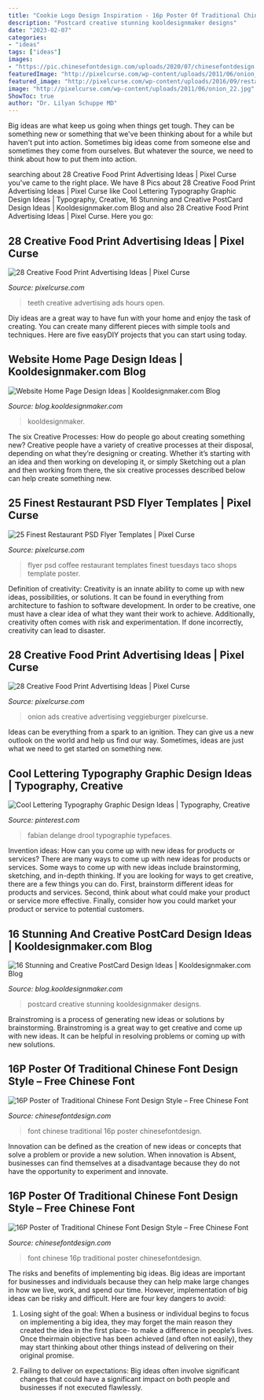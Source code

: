 ```yaml
---
title: "Cookie Logo Design Inspiration - 16p Poster Of Traditional Chinese Font Design Style – Free Chinese Font"
description: "Postcard creative stunning kooldesignmaker designs"
date: "2023-02-07"
categories:
- "ideas"
tags: ["ideas"]
images:
- "https://pic.chinesefontdesign.com/uploads/2020/07/chinesefontdesign.com-2020-07-02-13-56-16-1.jpg"
featuredImage: "http://pixelcurse.com/wp-content/uploads/2011/06/onion_22.jpg"
featured_image: "http://pixelcurse.com/wp-content/uploads/2016/09/restaurant-flyer-psd-templates-4.jpg"
image: "http://pixelcurse.com/wp-content/uploads/2011/06/onion_22.jpg"
ShowToc: true
author: "Dr. Lilyan Schuppe MD"
---
```



Big ideas are what keep us going when things get tough. They can be something new or something that we've been thinking about for a while but haven't put into action. Sometimes big ideas come from someone else and sometimes they come from ourselves. But whatever the source, we need to think about how to put them into action.

	

		
searching about 28 Creative Food Print Advertising Ideas | Pixel Curse you've came to the right place. We have 8 Pics about 28 Creative Food Print Advertising Ideas | Pixel Curse like Cool Lettering Typography Graphic Design Ideas | Typography, Creative, 16 Stunning and Creative PostCard Design Ideas | Kooldesignmaker.com Blog and also 28 Creative Food Print Advertising Ideas | Pixel Curse. Here you go:
		
    
## 28 Creative Food Print Advertising Ideas | Pixel Curse

<img loading=lazy src="https://pixelcurse.com/wp-content/uploads/2011/06/teeth_23.jpg" onerror="this.onerror=null;this.src='https://tse1.mm.bing.net/th?id=OIP.8Yt8FvI2hra4rbIGr7x4pgHaKg&amp;pid=15.1';" alt="28 Creative Food Print Advertising Ideas | Pixel Curse">

_Source: pixelcurse.com_

>teeth creative advertising ads hours open. 

	

Diy ideas are a great way to have fun with your home and enjoy the task of creating. You can create many different pieces with simple tools and techniques. Here are five easyDIY projects that you can start using today.

    
## Website Home Page Design Ideas | Kooldesignmaker.com Blog

<img loading=lazy src="https://blog.kooldesignmaker.com/wp-content/uploads/2013/05/static-website-design-125-993x1024.jpg" onerror="this.onerror=null;this.src='https://tse3.mm.bing.net/th?id=OIP.1SSd8M2m1dXAY1YkrkUw_AHaHo&amp;pid=15.1';" alt="Website Home Page Design Ideas | Kooldesignmaker.com Blog">

_Source: blog.kooldesignmaker.com_

>kooldesignmaker. 

	

The six Creative Processes: How do people go about creating something new?
Creative people have a variety of creative processes at their disposal, depending on what they’re designing or creating. Whether it’s starting with an idea and then working on developing it, or simply Sketching out a plan and then working from there, the six creative processes described below can help create something new.

    
## 25 Finest Restaurant PSD Flyer Templates | Pixel Curse

<img loading=lazy src="http://pixelcurse.com/wp-content/uploads/2016/09/restaurant-flyer-psd-templates-4.jpg" onerror="this.onerror=null;this.src='https://tse2.mm.bing.net/th?id=OIP.wxZn8YpziZHITB8R5pvCFQHaKd&amp;pid=15.1';" alt="25 Finest Restaurant PSD Flyer Templates | Pixel Curse">

_Source: pixelcurse.com_

>flyer psd coffee restaurant templates finest tuesdays taco shops template poster. 

	

Definition of creativity:
Creativity is an innate ability to come up with new ideas, possibilities, or solutions. It can be found in everything from architecture to fashion to software development. In order to be creative, one must have a clear idea of what they want their work to achieve. Additionally, creativity often comes with risk and experimentation. If done incorrectly, creativity can lead to disaster.

    
## 28 Creative Food Print Advertising Ideas | Pixel Curse

<img loading=lazy src="http://pixelcurse.com/wp-content/uploads/2011/06/onion_22.jpg" onerror="this.onerror=null;this.src='https://tse2.mm.bing.net/th?id=OIP.n3rWn7usu-_oZYcCSRFZHAAAAA&amp;pid=15.1';" alt="28 Creative Food Print Advertising Ideas | Pixel Curse">

_Source: pixelcurse.com_

>onion ads creative advertising veggieburger pixelcurse. 

	

Ideas can be everything from a spark to an ignition. They can give us a new outlook on the world and help us find our way. Sometimes, ideas are just what we need to get started on something new.

    
## Cool Lettering Typography Graphic Design Ideas | Typography, Creative

<img loading=lazy src="https://i.pinimg.com/736x/6e/f4/57/6ef45740dff4b53add93311e402d679f--cool-lettering-typography-design.jpg" onerror="this.onerror=null;this.src='https://tse3.mm.bing.net/th?id=OIP.VZPLmRDsTXxo5ZnCLduRIwDUEs&amp;pid=15.1';" alt="Cool Lettering Typography Graphic Design Ideas | Typography, Creative">

_Source: pinterest.com_

>fabian delange drool typographie typefaces. 

	

Invention ideas: How can you come up with new ideas for products or services?
There are many ways to come up with new ideas for products or services. Some ways to come up with new ideas include brainstorming, sketching, and in-depth thinking. If you are looking for ways to get creative, there are a few things you can do. First, brainstorm different ideas for products and services. Second, think about what could make your product or service more effective. Finally, consider how you could market your product or service to potential customers.

    
## 16 Stunning And Creative PostCard Design Ideas | Kooldesignmaker.com Blog

<img loading=lazy src="http://blog.kooldesignmaker.com/wp-content/uploads/2013/03/mmm-back-big.jpg" onerror="this.onerror=null;this.src='https://tse2.mm.bing.net/th?id=OIP.K6tJBIePckfjd3jPXCRJewHaE7&amp;pid=15.1';" alt="16 Stunning and Creative PostCard Design Ideas | Kooldesignmaker.com Blog">

_Source: blog.kooldesignmaker.com_

>postcard creative stunning kooldesignmaker designs. 

	

Brainstroming is a process of generating new ideas or solutions by brainstorming. Brainstroming is a great way to get creative and come up with new ideas. It can be helpful in resolving problems or coming up with new solutions.

    
## 16P Poster Of Traditional Chinese Font Design Style – Free Chinese Font

<img loading=lazy src="https://pic.chinesefontdesign.com/uploads/2020/07/chinesefontdesign.com-2020-07-02-13-56-16-1.jpg" onerror="this.onerror=null;this.src='https://tse4.mm.bing.net/th?id=OIP.E5IxOdv6PgjmDwsy7pUZgwHaJ4&amp;pid=15.1';" alt="16P Poster of Traditional Chinese Font Design Style – Free Chinese Font">

_Source: chinesefontdesign.com_

>font chinese traditional 16p poster chinesefontdesign. 

	

Innovation can be defined as the creation of new ideas or concepts that solve a problem or provide a new solution. When innovation is Absent, businesses can find themselves at a disadvantage because they do not have the opportunity to experiment and innovate.

    
## 16P Poster Of Traditional Chinese Font Design Style – Free Chinese Font

<img loading=lazy src="https://pic.chinesefontdesign.com/uploads/2020/07/chinesefontdesign.com-2020-07-02-13-55-49-34.jpg" onerror="this.onerror=null;this.src='https://tse4.mm.bing.net/th?id=OIP.JfOvatmKMd8ky7c4WAsedwHaJ4&amp;pid=15.1';" alt="16P Poster of Traditional Chinese Font Design Style – Free Chinese Font">

_Source: chinesefontdesign.com_

>font chinese 16p traditional poster chinesefontdesign. 

	

The risks and benefits of implementing big ideas.
Big ideas are important for businesses and individuals because they can help make large changes in how we live, work, and spend our time. However, implementation of big ideas can be risky and difficult. Here are four key dangers to avoid:
1. Losing sight of the goal: When a business or individual begins to focus on implementing a big idea, they may forget the main reason they created the idea in the first place- to make a difference in people’s lives. Once theirmain objective has been achieved (and often not easily), they may start thinking about other things instead of delivering on their original promise.

2. Failing to deliver on expectations: Big ideas often involve significant changes that could have a significant impact on both people and businesses if not executed flawlessly.

